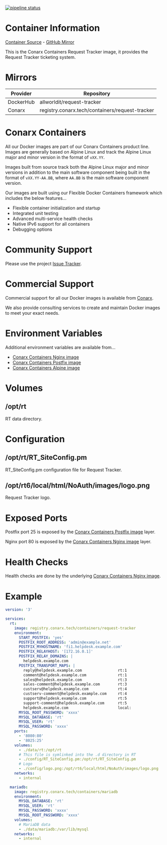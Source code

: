 [![pipeline status](https://gitlab.conarx.tech/containers/request-tracker/badges/main/pipeline.svg)](https://gitlab.conarx.tech/containers/request-tracker/-/commits/main)

# Container Information

[Container Source](https://gitlab.conarx.tech/containers/request-tracker) - [GitHub Mirror](https://github.com/AllWorldIT/containers-request-tracker)

This is the Conarx Containers Request Tracker image, it provides the Request Tracker ticketing system.



# Mirrors

|  Provider  |  Repository                                     |
|------------|-------------------------------------------------|
| DockerHub  | allworldit/request-tracker                      |
| Conarx     | registry.conarx.tech/containers/request-tracker |



# Conarx Containers

All our Docker images are part of our Conarx Containers product line. Images are generally based on Alpine Linux and track the
Alpine Linux major and minor version in the format of `vXX.YY`.

Images built from source track both the Alpine Linux major and minor versions in addition to the main software component being
built in the format of `vXX.YY-AA.BB`, where `AA.BB` is the main software component version.

Our images are built using our Flexible Docker Containers framework which includes the below features...

- Flexible container initialization and startup
- Integrated unit testing
- Advanced multi-service health checks
- Native IPv6 support for all containers
- Debugging options



# Community Support

Please use the project [Issue Tracker](https://gitlab.conarx.tech/containers/request-tracker/-/issues).



# Commercial Support

Commercial support for all our Docker images is available from [Conarx](https://conarx.tech).

We also provide consulting services to create and maintain Docker images to meet your exact needs.



# Environment Variables

Additional environment variables are available from...
* [Conarx Containers Nginx image](https://gitlab.conarx.tech/containers/nginx)
* [Conarx Containers Postfix image](https://gitlab.conarx.tech/containers/postfix)
* [Conarx Containers Alpine image](https://gitlab.conarx.tech/containers/alpine)



# Volumes


## /opt/rt

RT data directory.


# Configuration


## /opt/rt/RT_SiteConfig.pm

RT_SiteConfig.pm configuration file for Request Tracker.


## /opt/rt6/local/html/NoAuth/images/logo.png

Request Tracker logo.



# Exposed Ports

Postfix port 25 is exposed by the [Conarx Containers Postfix image](https://gitlab.conarx.tech/containers/postfix) layer.

Nginx port 80 is exposed by the [Conarx Containers Nginx image](https://gitlab.conarx.tech/containers/nginx) layer.



# Health Checks

Health checks are done by the underlying
[Conarx Containers Nginx image](https://gitlab.iitsp.com/allworldit/docker/nginx/README.md).



# Example

```yaml
version: '3'

services:
  rt:
    image: registry.conarx.tech/containers/request-tracker
    environment:
      START_POSTFIX: 'yes'
      POSTFIX_ROOT_ADDRESS: 'admin@example.net'
      POSTFIX_MYHOSTNAME: 'fi1.helpdesk.example.com'
      POSTFIX_RELAYHOST: '[172.16.0.1]'
      POSTFIX_RELAY_DOMAINS: |
        helpdesk.example.com
      POSTFIX_TRANSPORT_MAPS: |
        reply@helpdesk.example.com                rt:1
        comment@helpdesk.example.com              rt:1
        sales@helpdesk.example.com                rt:3
        sales-comment@helpdesk.example.com        rt:3
        custserv@helpdesk.example.com             rt:4
        custserv-comment@helpdesk.example.com     rt:4
        support@helpdesk.example.com              rt:5
        support-comment@helpdesk.example.com      rt:5
        helpdesk.example.com                      local:
      MYSQL_ROOT_PASSWORD: 'xxxx'
      MYSQL_DATABASE: 'rt'
      MYSQL_USER: 'rt'
      MYSQL_PASSWORD: 'xxxx'
    ports:
      - '8080:80'
      - '8025:25'
    volumes:
      - ./data/rt:/opt/rt
      # This file is symlinked into the .d directory in RT
      - ./config/RT_SiteConfig.pm:/opt/rt/RT_SiteConfig.pm
      # Logo
      - ./config/logo.png:/opt/rt6/local/html/NoAuth/images/logo.png
    networks:
      - internal

  mariadb:
    image: registry.conarx.tech/containers/mariadb
    environment:
      MYSQL_DATABASE: 'rt'
      MYSQL_USER: 'rt'
      MYSQL_PASSWORD: 'xxxx'
      MYSQL_ROOT_PASSWORD: 'xxxx'
    volumes:
      # MariaDB data
      - ./data/mariadb:/var/lib/mysql
    networks:
      - internal
```